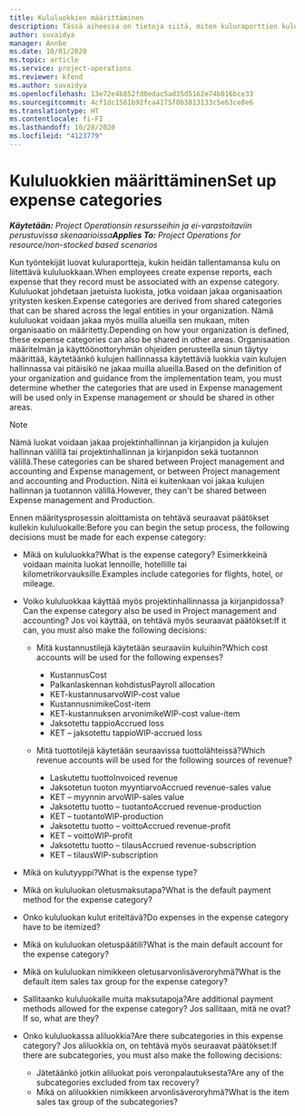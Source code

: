 ```yaml
---
title: Kululuokkien määrittäminen
description: Tässä aiheessa on tietoja siitä, miten kuluraporttien kululuokkia ja jaettuja luokkia määritetään.
author: suvaidya
manager: Annbe
ms.date: 10/01/2020
ms.topic: article
ms.service: project-operations
ms.reviewer: kfend
ms.author: suvaidya
ms.openlocfilehash: 13e72e4b852fd0edac5ad35d5162e74b016bce33
ms.sourcegitcommit: 4cf1dc1561b92fca4175f0b3813133c5e63ce8e6
ms.translationtype: HT
ms.contentlocale: fi-FI
ms.lasthandoff: 10/28/2020
ms.locfileid: "4123779"
---
```

# <a name="set-up-expense-categories"></a><span data-ttu-id="e540c-103">Kululuokkien määrittäminen</span><span class="sxs-lookup"><span data-stu-id="e540c-103">Set up expense categories</span></span>

<span data-ttu-id="e540c-104">_**Käytetään:** Project Operationsin resursseihin ja ei-varastoitaviin perustuvissa skenaarioissa_</span><span class="sxs-lookup"><span data-stu-id="e540c-104">_**Applies To:** Project Operations for resource/non-stocked based scenarios_</span></span>

<span data-ttu-id="e540c-105">Kun työntekijät luovat kuluraportteja, kukin heidän tallentamansa kulu on liitettävä kululuokkaan.</span><span class="sxs-lookup"><span data-stu-id="e540c-105">When employees create expense reports, each expense that they record must be associated with an expense category.</span></span> <span data-ttu-id="e540c-106">Kululuokat johdetaan jaetuista luokista, jotka voidaan jakaa organisaation yritysten kesken.</span><span class="sxs-lookup"><span data-stu-id="e540c-106">Expense categories are derived from shared categories that can be shared across the legal entities in your organization.</span></span> <span data-ttu-id="e540c-107">Nämä kululuokat voidaan jakaa myös muilla alueilla sen mukaan, miten organisaatio on määritetty.</span><span class="sxs-lookup"><span data-stu-id="e540c-107">Depending on how your organization is defined, these expense categories can also be shared in other areas.</span></span> <span data-ttu-id="e540c-108">Organisaation määritelmän ja käyttöönottoryhmän ohjeiden perusteella sinun täytyy määrittää, käytetäänkö kulujen hallinnassa käytettäviä luokkia vain kulujen hallinnassa vai pitäisikö ne jakaa muilla alueilla.</span><span class="sxs-lookup"><span data-stu-id="e540c-108">Based on the definition of your organization and guidance from the implementation team, you must determine whether the categories that are used in Expense management will be used only in Expense management or should be shared in other areas.</span></span>

> [!NOTE]
> <span data-ttu-id="e540c-109">Nämä luokat voidaan jakaa projektinhallinnan ja kirjanpidon ja kulujen hallinnan välillä tai projektinhallinnan ja kirjanpidon sekä tuotannon välillä.</span><span class="sxs-lookup"><span data-stu-id="e540c-109">These categories can be shared between Project management and accounting and Expense management, or between Project management and accounting and Production.</span></span> <span data-ttu-id="e540c-110">Niitä ei kuitenkaan voi jakaa kulujen hallinnan ja tuotannon välillä.</span><span class="sxs-lookup"><span data-stu-id="e540c-110">However, they can't be shared between Expense management and Production.</span></span>

<span data-ttu-id="e540c-111">Ennen määritysprosessin aloittamista on tehtävä seuraavat päätökset kullekin kululuokalle:</span><span class="sxs-lookup"><span data-stu-id="e540c-111">Before you can begin the setup process, the following decisions must be made for each expense category:</span></span>

- <span data-ttu-id="e540c-112">Mikä on kululuokka?</span><span class="sxs-lookup"><span data-stu-id="e540c-112">What is the expense category?</span></span> <span data-ttu-id="e540c-113">Esimerkkeinä voidaan mainita luokat lennoille, hotellille tai kilometrikorvauksille.</span><span class="sxs-lookup"><span data-stu-id="e540c-113">Examples include categories for flights, hotel, or mileage.</span></span>
- <span data-ttu-id="e540c-114">Voiko kululuokkaa käyttää myös projektinhallinnassa ja kirjanpidossa?</span><span class="sxs-lookup"><span data-stu-id="e540c-114">Can the expense category also be used in Project management and accounting?</span></span> <span data-ttu-id="e540c-115">Jos voi käyttää, on tehtävä myös seuraavat päätökset:</span><span class="sxs-lookup"><span data-stu-id="e540c-115">If it can, you must also make the following decisions:</span></span>

    - <span data-ttu-id="e540c-116">Mitä kustannustilejä käytetään seuraaviin kuluihin?</span><span class="sxs-lookup"><span data-stu-id="e540c-116">Which cost accounts will be used for the following expenses?</span></span>

        - <span data-ttu-id="e540c-117">Kustannus</span><span class="sxs-lookup"><span data-stu-id="e540c-117">Cost</span></span>
        - <span data-ttu-id="e540c-118">Palkanlaskennan kohdistus</span><span class="sxs-lookup"><span data-stu-id="e540c-118">Payroll allocation</span></span>
        - <span data-ttu-id="e540c-119">KET-kustannusarvo</span><span class="sxs-lookup"><span data-stu-id="e540c-119">WIP-cost value</span></span>
        - <span data-ttu-id="e540c-120">Kustannusnimike</span><span class="sxs-lookup"><span data-stu-id="e540c-120">Cost-item</span></span>
        - <span data-ttu-id="e540c-121">KET-kustannuksen arvonimike</span><span class="sxs-lookup"><span data-stu-id="e540c-121">WIP-cost value-item</span></span>
        - <span data-ttu-id="e540c-122">Jaksotettu tappio</span><span class="sxs-lookup"><span data-stu-id="e540c-122">Accrued loss</span></span>
        - <span data-ttu-id="e540c-123">KET – jaksotettu tappio</span><span class="sxs-lookup"><span data-stu-id="e540c-123">WIP-accrued loss</span></span>

    - <span data-ttu-id="e540c-124">Mitä tuottotilejä käytetään seuraavissa tuottolähteissä?</span><span class="sxs-lookup"><span data-stu-id="e540c-124">Which revenue accounts will be used for the following sources of revenue?</span></span>

        - <span data-ttu-id="e540c-125">Laskutettu tuotto</span><span class="sxs-lookup"><span data-stu-id="e540c-125">Invoiced revenue</span></span>
        - <span data-ttu-id="e540c-126">Jaksotetun tuoton myyntiarvo</span><span class="sxs-lookup"><span data-stu-id="e540c-126">Accrued revenue-sales value</span></span>
        - <span data-ttu-id="e540c-127">KET – myynnin arvo</span><span class="sxs-lookup"><span data-stu-id="e540c-127">WIP-sales value</span></span>
        - <span data-ttu-id="e540c-128">Jaksotettu tuotto – tuotanto</span><span class="sxs-lookup"><span data-stu-id="e540c-128">Accrued revenue-production</span></span>
        - <span data-ttu-id="e540c-129">KET – tuotanto</span><span class="sxs-lookup"><span data-stu-id="e540c-129">WIP-production</span></span>
        - <span data-ttu-id="e540c-130">Jaksotettu tuotto – voitto</span><span class="sxs-lookup"><span data-stu-id="e540c-130">Accrued revenue-profit</span></span>
        - <span data-ttu-id="e540c-131">KET – voitto</span><span class="sxs-lookup"><span data-stu-id="e540c-131">WIP-profit</span></span>
        - <span data-ttu-id="e540c-132">Jaksotettu tuotto – tilaus</span><span class="sxs-lookup"><span data-stu-id="e540c-132">Accrued revenue-subscription</span></span>
        - <span data-ttu-id="e540c-133">KET – tilaus</span><span class="sxs-lookup"><span data-stu-id="e540c-133">WIP-subscription</span></span>

- <span data-ttu-id="e540c-134">Mikä on kulutyyppi?</span><span class="sxs-lookup"><span data-stu-id="e540c-134">What is the expense type?</span></span>
- <span data-ttu-id="e540c-135">Mikä on kululuokan oletusmaksutapa?</span><span class="sxs-lookup"><span data-stu-id="e540c-135">What is the default payment method for the expense category?</span></span>
- <span data-ttu-id="e540c-136">Onko kululuokan kulut eriteltävä?</span><span class="sxs-lookup"><span data-stu-id="e540c-136">Do expenses in the expense category have to be itemized?</span></span>
- <span data-ttu-id="e540c-137">Mikä on kululuokan oletuspäätili?</span><span class="sxs-lookup"><span data-stu-id="e540c-137">What is the main default account for the expense category?</span></span>
- <span data-ttu-id="e540c-138">Mikä on kululuokan nimikkeen oletusarvonlisäveroryhmä?</span><span class="sxs-lookup"><span data-stu-id="e540c-138">What is the default item sales tax group for the expense category?</span></span>
- <span data-ttu-id="e540c-139">Sallitaanko kululuokalle muita maksutapoja?</span><span class="sxs-lookup"><span data-stu-id="e540c-139">Are additional payment methods allowed for the expense category?</span></span> <span data-ttu-id="e540c-140">Jos sallitaan, mitä ne ovat?</span><span class="sxs-lookup"><span data-stu-id="e540c-140">If so, what are they?</span></span>
- <span data-ttu-id="e540c-141">Onko kululuokassa aliluokkia?</span><span class="sxs-lookup"><span data-stu-id="e540c-141">Are there subcategories in this expense category?</span></span> <span data-ttu-id="e540c-142">Jos aliluokkia on, on tehtävä myös seuraavat päätökset:</span><span class="sxs-lookup"><span data-stu-id="e540c-142">If there are subcategories, you must also make the following decisions:</span></span>

    - <span data-ttu-id="e540c-143">Jätetäänkö jotkin aliluokat pois veronpalautuksesta?</span><span class="sxs-lookup"><span data-stu-id="e540c-143">Are any of the subcategories excluded from tax recovery?</span></span>
    - <span data-ttu-id="e540c-144">Mikä on aliluokkien nimikkeen arvonlisäveroryhmä?</span><span class="sxs-lookup"><span data-stu-id="e540c-144">What is the item sales tax group of the subcategories?</span></span>
